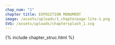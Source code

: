 ```yaml
---
chap_num: "1"
chapter title: EXPOSITION MONUMENT
image: /assets/uploads/1_chapterpage-lite-1.png
SVG: /assets/uploads/chaptersplash_1.svg
---
```


{% include chapter_struc.html %}